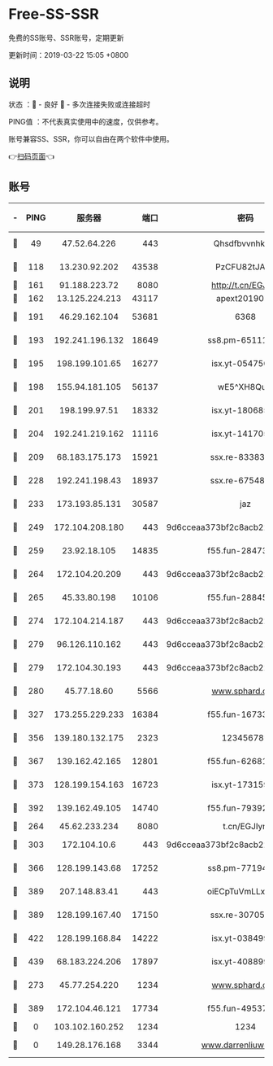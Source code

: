 # Free-SS-SSR

免费的SS账号、SSR账号，定期更新

更新时间：2019-03-22 15:05 +0800

## 说明

状态     ：🙂 - 良好 🙁 - 多次连接失败或连接超时

PING值   ：不代表真实使用中的速度，仅供参考。

账号兼容SS、SSR，你可以自由在两个软件中使用。

👉[扫码页面](https://liesauer.github.io/Free-SS-SSR/)👈

## 账号

|-|PING|服务器|端口|密码|加密方式|区域|
|:----:|:----:|:-----:|-----:|:----:|:----:|:----:|
|🙂|49|47.52.64.226|443|Qhsdfbvvnhkm1|aes-256-cfb|HK|
|🙂|118|13.230.92.202|43538|PzCFU82tJAdZ|aes-256-cfb|JP|
|🙂|161|91.188.223.72|8080|http://t.cn/EGJIyrl|rc4-md5|RU|
|🙂|162|13.125.224.213|43117|apext2019005|chacha20|KR|
|🙂|191|46.29.162.104|53681|6368|aes-256-ctr|RU|
|🙂|193|192.241.196.132|18649|ss8.pm-65111095|aes-256-cfb|US|
|🙂|195|198.199.101.65|16277|isx.yt-05475013|aes-256-cfb|US|
|🙂|198|155.94.181.105|56137|wE5^XH8Quw|aes-256-cfb|US|
|🙂|201|198.199.97.51|18332|isx.yt-18068521|aes-256-cfb|US|
|🙂|204|192.241.219.162|11116|isx.yt-14170563|aes-256-cfb|US|
|🙂|209|68.183.175.173|15921|ssx.re-83383515|aes-256-cfb|US|
|🙂|228|192.241.198.43|18937|ssx.re-67548349|aes-256-cfb|US|
|🙂|233|173.193.85.131|30587|jaz|aes-256-cfb|US|
|🙂|249|172.104.208.180|443|9d6cceaa373bf2c8acb22e60b6a58be6|aes-256-cfb|US|
|🙂|259|23.92.18.105|14835|f55.fun-28473205|aes-256-cfb|US|
|🙂|264|172.104.20.209|443|9d6cceaa373bf2c8acb22e60b6a58be6|aes-256-cfb|US|
|🙂|265|45.33.80.198|10106|f55.fun-28845308|aes-256-cfb|US|
|🙂|274|172.104.214.187|443|9d6cceaa373bf2c8acb22e60b6a58be6|aes-256-cfb|US|
|🙂|279|96.126.110.162|443|9d6cceaa373bf2c8acb22e60b6a58be6|aes-256-cfb|US|
|🙂|279|172.104.30.193|443|9d6cceaa373bf2c8acb22e60b6a58be6|aes-256-cfb|US|
|🙂|280|45.77.18.60|5566|www.sphard.com|aes-256-cfb|JP|
|🙂|327|173.255.229.233|16384|f55.fun-16733210|aes-256-cfb|US|
|🙂|356|139.180.132.175|2323|123456789|aes-256-cfb|SG|
|🙂|367|139.162.42.165|12801|f55.fun-62681206|aes-256-cfb|SG|
|🙂|373|128.199.154.163|16723|isx.yt-17315956|aes-256-cfb|SG|
|🙂|392|139.162.49.105|14740|f55.fun-79392349|aes-256-cfb|SG|
|🙂|264|45.62.233.234|8080|t.cn/EGJIyrl|rc4-md5|CA|
|🙂|303|172.104.10.6|443|9d6cceaa373bf2c8acb22e60b6a58be6|aes-256-cfb|US|
|🙂|366|128.199.143.68|17252|ss8.pm-77194591|aes-256-cfb|SG|
|🙂|389|207.148.83.41|443|oiECpTuVmLLxk4Ts|aes-256-cfb|AU|
|🙂|389|128.199.167.40|17150|ssx.re-30705588|aes-256-cfb|SG|
|🙂|422|128.199.168.84|14222|isx.yt-03849900|aes-256-cfb|SG|
|🙂|439|68.183.224.206|17897|isx.yt-40889979|aes-256-cfb|SG|
|🙁|273|45.77.254.220|1234|www.sphard.com|aes-256-cfb|SG|
|🙁|389|172.104.46.121|17734|f55.fun-49537509|aes-256-cfb|SG|
|🙁|0|103.102.160.252|1234|1234|rc4-md5|JP|
|🙁|0|149.28.176.168|3344|www.darrenliuwei.com|aes-256-cfb|AU|
